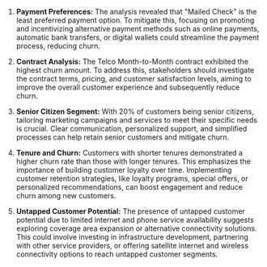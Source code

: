 1. **Payment Preferences:** The analysis revealed that "Mailed Check" is the least preferred payment option. To mitigate this, focusing on promoting and incentivizing alternative payment methods such as online payments, automatic bank transfers, or digital wallets could streamline the payment process, reducing churn.

2. **Contract Analysis:** The Telco Month-to-Month contract exhibited the highest churn amount. To address this, stakeholders should investigate the contract terms, pricing, and customer satisfaction levels, aiming to improve the overall customer experience and subsequently reduce churn.

3. **Senior Citizen Segment:** With 20% of customers being senior citizens, tailoring marketing campaigns and services to meet their specific needs is crucial. Clear communication, personalized support, and simplified processes can help retain senior customers and mitigate churn.

4. **Tenure and Churn:** Customers with shorter tenures demonstrated a higher churn rate than those with longer tenures. This emphasizes the importance of building customer loyalty over time. Implementing customer retention strategies, like loyalty programs, special offers, or personalized recommendations, can boost engagement and reduce churn among new customers.

5. **Untapped Customer Potential:** The presence of untapped customer potential due to limited internet and phone service availability suggests exploring coverage area expansion or alternative connectivity solutions. This could involve investing in infrastructure development, partnering with other service providers, or offering satellite internet and wireless connectivity options to reach untapped customer segments.
